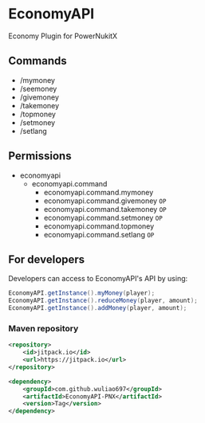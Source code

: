 # EconomyAPI
Economy Plugin for PowerNukitX

## Commands
 - /mymoney
 - /seemoney
 - /givemoney
 - /takemoney
 - /topmoney
 - /setmoney
 - /setlang

## Permissions
- economyapi
	- economyapi.command
		- economyapi.command.mymoney
		- economyapi.command.givemoney `OP`
		- economyapi.command.takemoney `OP`
		- economyapi.command.setmoney `OP`
		- economyapi.command.topmoney
  		- economyapi.command.setlang `OP`

## For developers

Developers can access to EconomyAPI's API by using:
```java
EconomyAPI.getInstance().myMoney(player);
EconomyAPI.getInstance().reduceMoney(player, amount);
EconomyAPI.getInstance().addMoney(player, amount);
```

### Maven repository
```xml
<repository>
	<id>jitpack.io</id>
	<url>https://jitpack.io</url>
</repository>

<dependency>
	<groupId>com.github.wuliao697</groupId>
	<artifactId>EconomyAPI-PNX</artifactId>
	<version>Tag</version>
</dependency>
```
